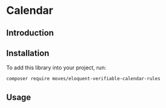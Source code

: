 # Calendar
## Introduction

## Installation
To add this library into your project, run:
```
composer require moves/eloquent-verifiable-calendar-rules
```

## Usage

